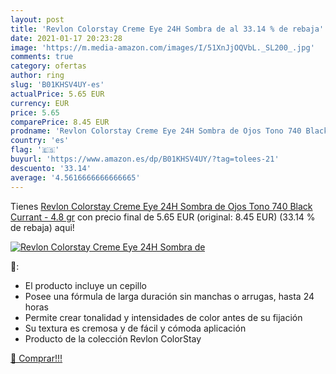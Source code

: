 ```yaml
---
layout: post
title: 'Revlon Colorstay Creme Eye 24H Sombra de al 33.14 % de rebaja'
date: 2021-01-17 20:23:28
image: 'https://m.media-amazon.com/images/I/51XnJjOQVbL._SL200_.jpg'
comments: true
category: ofertas
author: ring
slug: 'B01KHSV4UY-es'
actualPrice: 5.65 EUR
currency: EUR
price: 5.65
comparePrice: 8.45 EUR
prodname: 'Revlon Colorstay Creme Eye 24H Sombra de Ojos Tono 740 Black Currant - 4.8 gr'
country: 'es'
flag: '🇪🇸'
buyurl: 'https://www.amazon.es/dp/B01KHSV4UY/?tag=tolees-21'
descuento: '33.14'
average: '4.5616666666666665'
---
```


Tienes [Revlon Colorstay Creme Eye 24H Sombra de Ojos Tono 740 Black Currant - 4.8 gr](https://www.amazon.es/dp/B01KHSV4UY/?tag=tolees-21) con precio final de  5.65 EUR (original: 8.45 EUR) (33.14 %  de rebaja) aqui!

[![Revlon Colorstay Creme Eye 24H Sombra de](https://m.media-amazon.com/images/I/51XnJjOQVbL._SL200_.jpg)](https://www.amazon.es/dp/B01KHSV4UY/?tag=tolees-21)

🔎:

- El producto incluye un cepillo
- Posee una fórmula de larga duración sin manchas o arrugas, hasta 24 horas
- Permite crear tonalidad y intensidades de color antes de su fijación
- Su textura es cremosa y de fácil y cómoda aplicación
- Producto de la colección Revlon ColorStay

[🛒 Comprar!!!](https://www.amazon.es/dp/B01KHSV4UY/?tag=tolees-21)
